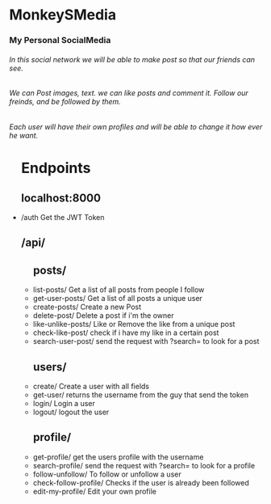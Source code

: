 # MonkeySMedia
### My Personal SocialMedia

###### In this social network we will be able to make post so that our friends can see.

###### We can Post images, text. we can like posts and comment it. Follow our freinds, and be followed by them.

###### Each user will have their own profiles and will be able to change it how ever he want.


<ul>
	<h1>Endpoints</h1>
	<h2>localhost:8000</h2>
	<li>/auth <span>Get the JWT Token</span></li>
	<h2>/api/</h2>
	<ul>
		<h2>posts/</h2>
		<li>list-posts/ <span>Get a list of all posts from people I follow</span></li>
		<li>get-user-posts/ <span>Get a list of all posts a unique user</span></li>
		<li>create-posts/ <span>Create a new Post</span></li>
		<li>delete-post/ <span>Delete a post if i'm the owner</span></li>
		<li>like-unlike-posts/ <span>Like or Remove the like from a unique post</span></li>
		<li>check-like-post/ <span>check if i have my like in a certain post</span></li>
		<li>search-user-post/ <span>send the request with ?search=<value> to look for a post</span></li>
	</ul>
	<ul>
		<h2>users/</h2>
		<li>create/ <span>Create a user with all fields</span></li>
		<li>get-user/ <span>returns the username from the guy that send the token<span></li>
		<li>login/ <span>Login a user</span></li>
		<li>logout/ <span>logout the user</span></li>
	</ul>
	<ul>
		<h2>profile/</h2>
		<li>get-profile/ <span>get the users profile with the username</span></li>
		<li>search-profile/ <span>send the request with ?search=<value> to look for a profile</span></li>
		<li>follow-unfollow/ <span>To follow or unfollow a user</span></li>
		<li>check-follow-profile/ <span>Checks if the user is already been followed</span></li>
		<li>edit-my-profile/ <span>Edit your own profile</span></li>
	</ul>
</ul>
